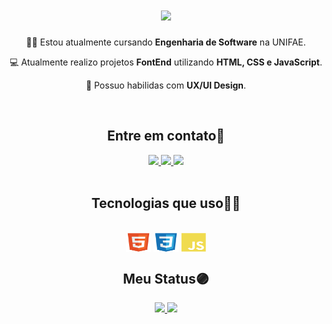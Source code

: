 <h1 align="center">
    <img src="https://readme-typing-svg.herokuapp.com/?font=Righteous&size=35&center=true&vCenter=true&width=500&height=70&duration=4000&color=BC6FF1&lines=Olá+Pessoal!+👋;+Eu+sou+Luiz+Felipe!+💻;" />
</h1>

<div align="center">
  
 🧑‍🎓 Estou atualmente cursando <strong>Engenharia de Software</strong> na UNIFAE.
  
 💻 Atualmente realizo projetos  <strong>FontEnd</strong> utilizando <strong>HTML, CSS e JavaScript</strong>.

 🎨 Possuo habilidas com <strong>UX/UI Design</strong>.
 
</div>

<br/>

<h2 align="center"> Entre em contato👋 </h2>

<div align="center"> 
  <a href="https://www.linkedin.com/in/luiz-felipe-de-oliveira-/" target="_blank">
    <img src="https://img.shields.io/badge/LinkedIn-0077B5?style=for-the-badge&logo=linkedin&logoColor=white" target="_blank" />
  </a>
  <a href="https://www.instagram.com/hey.luiizz?igsh=dm42Z3l2ZTdmdnZi" target="_blank">
     <img src="https://img.shields.io/badge/Instagram-E4405F?style=for-the-badge&logo=instagram&logoColor=white" target="_blank" /> 
  </a>
  <a href="mailto:luiizz.oliveira02@outlook.com">
    <img src="https://img.shields.io/badge/Microsoft_Outlook-0078D4?style=for-the-badge&logo=microsoft-outlook&logoColor=white"/>
  </a>
</div>

<br/>

<h2 align="center"> Tecnologias que uso🧑‍💻 </h2>

<div style="display: inline_block" align="center"><br>
  <img align="center" alt="HTML" height="30" width="40" src="https://raw.githubusercontent.com/devicons/devicon/master/icons/html5/html5-original.svg">
  <img align="center" alt="CSS" height="30" width="40" src="https://raw.githubusercontent.com/devicons/devicon/master/icons/css3/css3-original.svg">
  <img align="center" alt="Js" height="30" width="40" src="https://raw.githubusercontent.com/devicons/devicon/master/icons/javascript/javascript-plain.svg">
</div>

<h2 align="center"> Meu Status🟣 </h2>

<div align="center">
  <a href="https://github.com/devluiizz">
  <img height="150em" src="https://github-readme-stats.vercel.app/api?username=devluiizz&show_icons=true&theme=omni&include_all_commits=true&count_private=true"/>
  <img height="150em" src="https://github-readme-stats.vercel.app/api/top-langs/?username=devluiizz&layout=compact&langs_count=7&theme=omni"/>
</div>
